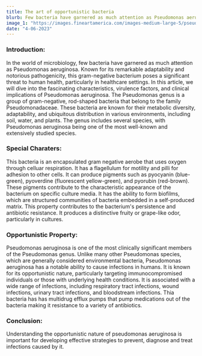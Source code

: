```yaml
---
title: The art of opportunistic bacteria
blurb: Few bacteria have garnered as much attention as Pseudomonas aeruginosa. 
image_1: "https://images.fineartamerica.com/images-medium-large-5/pseudomonas-aeruginosa-bacteria-cdcscience-photo-library.jpg"
date: "4-06-2023"
---
```


### Introduction:

In the world of microbiology, few bacteria have garnered as
much attention as Pseudomonas aeruginosa. Known for its remarkable
adaptability and notorious pathogenicity, this gram-negative bacterium poses
a significant threat to human health, particularly in healthcare settings. In this
article, we will dive into the fascinating characteristics, virulence factors, and
clinical implications of Pseudomonas aeruginosa.
The Pseudomonas genus is a group of gram-negative, rod-shaped bacteria
that belong to the family Pseudomonadaceae. These bacteria are known for
their metabolic diversity, adaptability, and ubiquitous distribution in various
environments, including soil, water, and plants. The genus includes several
species, with Pseudomonas aeruginosa being one of the most well-known and
extensively studied species.

### Special Charaters: 
This bacteria is an encapsulated gram negative aerobe
that uses oxygen through celluar respiration. It has a flagellulum for motility
and pilli for adhesion to other cells. It can produce pigments such as
pyocyanin (blue-green), pyoverdine (fluorescent yellow-green), and pyorubin
(red-brown). These pigments contribute to the characteristic appearance of
the bacterium on specific culture media. It has the ability to form biofilms,
which are structured communities of bacteria embedded in a self-produced
matrix. This property contributes to the bacterium's persistence and antibiotic
resistance. It produces a distinctive fruity or grape-like odor, particularly in
cultures.

### Opportunistic Property: 
Pseudomonas aeruginosa is one of the most
clinically significant members of the Pseudomonas genus. Unlike many other
Pseudomonas species, which are generally considered environmental bacteria,
Pseudomonas aeruginosa has a notable ability to cause infections in humans.
It is known for its opportunistic nature, particularly targeting
immunocompromised individuals or those with underlying health conditions.
It is associated with a wide range of infections, including respiratory tract
infections, wound infections, urinary tract infections, and bloodstream
infections. Thia bacteria has has multidrug efflux pumps that pump
medications out of the bacteria making it resistance to a variety of antibiotics.

### Conclusion: 
Understanding the opportunistic nature of pseudomonas
aeruginosa is important for developing effective strategies to prevent,
diagnose and treat infections caused by it.